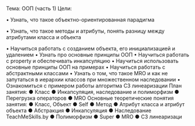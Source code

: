 Тема: ООП (часть 1)
Цели:

• Узнать, что такое объектно-ориентированная парадигма

• Узнать, что такое методы и атрибуты, понять разницу между
атрибутами класса и объекта

• Научиться работать с созданием объекта, его инициализацией
и удалением
• Узнать про основные принципы ООП
• Научиться работать с property и обеспечивать инкапсуляцию
• Научиться использовать основные принципы ООП на
примерах
• Научиться работать с абстрактными классами
• Узнать о том, что такое MRO и как не запутаться в иерархии
классов при множественном наследовании
• Ознакомиться с примером работы алгоритма С3
линеаризации
План занятия:
● Класс
● Инкапсуляция, наследование и полиморфизм
● Перегрузка операторов
● MRO
Основные теоретические понятия занятия:
● Класс, Объект
● Self
● Метод
● Атрибут класса и атрибут объекта
● Абстракция
● Инкапсуляция
● Наследование
TeachMeSkills.by
● Полиморфизм
● Super
● MRO
● С3 линеаризаци


